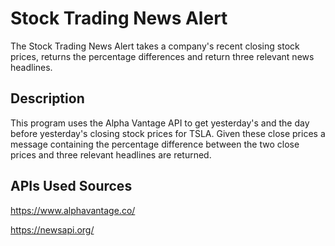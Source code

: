 # Stock Trading News Alert

The Stock Trading News Alert takes a company's recent closing stock prices, returns the percentage differences and return three relevant news headlines.

## Description

This program uses the Alpha Vantage API to get yesterday's and the day before yesterday's closing stock prices for TSLA. Given these close prices a message
containing the percentage difference between the two close prices and three relevant headlines are returned. 


## APIs Used Sources

https://www.alphavantage.co/

https://newsapi.org/
